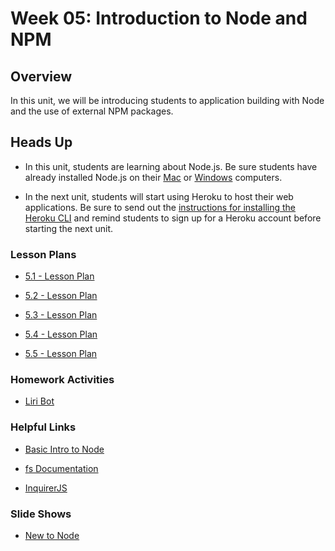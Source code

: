 # Week 05: Introduction to Node and NPM

## Overview

In this unit, we will be introducing students to application building with Node and the use of external NPM packages.

## Heads Up

* In this unit, students are learning about Node.js. Be sure students have already installed Node.js on their [Mac](../../../01-Class-Content/09-NodeJS/04-Supplemental/nodejs-install-mac.md) or [Windows](../../../01-Class-Content/09-NodeJS/04-Supplemental/nodejs-install-win.md) computers.

* In the next unit, students will start using Heroku to host their web applications. Be sure to send out the [instructions for installing the Heroku CLI](../../../01-Class-Content/10-OOP/04-Supplemental/heroku-install.md) and remind students to sign up for a Heroku account before starting the next unit. 

### Lesson Plans

* [5.1 - Lesson Plan](01-Day/01-Day-LessonPlan.md)

* [5.2 - Lesson Plan](02-Day/02-Day-LessonPlan.md)

* [5.3 - Lesson Plan](03-Day/03-Day-LessonPlan.md)

* [5.4 - Lesson Plan](04-Day/04-Day-LessonPlan.md)

* [5.5 - Lesson Plan](05-Day/05-Day-LessonPlan.md)

### Homework Activities

* [Liri Bot](../../../01-Class-Content/10-nodejs/02-Homework/Instructions/)

### Helpful Links

* [Basic Intro to Node](https://blog.codeship.com/node-js-tutorial/)

* [fs Documentation](https://nodejs.org/api/fs.html)

* [InquirerJS](https://www.npmjs.com/package/inquirer)

### Slide Shows

* [New to Node](https://docs.google.com/presentation/d/1_thzaJ4qUb-gis58By-5t0yjdK533MmADdJrURBU7wI/edit?usp=sharing)

